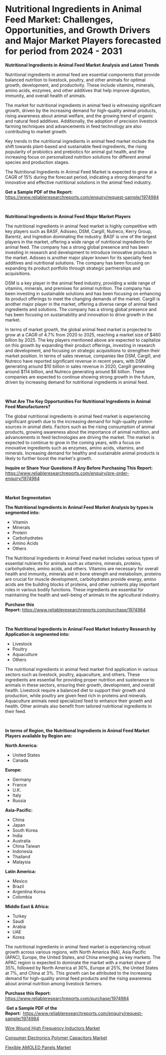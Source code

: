 <p><h1>Nutritional Ingredients in Animal Feed Market: Challenges, Opportunities, and Growth Drivers and Major Market Players forecasted for period from 2024 - 2031</h1></p><p><strong>Nutritional Ingredients in Animal Feed Market Analysis and Latest Trends</strong></p>
<p><p>Nutritional ingredients in animal feed are essential components that provide balanced nutrition to livestock, poultry, and other animals for optimal growth, development, and productivity. These include vitamins, minerals, amino acids, enzymes, and other additives that help improve digestion, immunity, and overall health of animals.</p><p>The market for nutritional ingredients in animal feed is witnessing significant growth, driven by the increasing demand for high-quality animal products, rising awareness about animal welfare, and the growing trend of organic and natural feed additives. Additionally, the adoption of precision livestock farming techniques and advancements in feed technology are also contributing to market growth.</p><p>Key trends in the nutritional ingredients in animal feed market include the shift towards plant-based and sustainable feed ingredients, the rising popularity of probiotics and prebiotics for animal gut health, and the increasing focus on personalized nutrition solutions for different animal species and production stages.</p><p>The Nutritional Ingredients in Animal Feed Market is expected to grow at a CAGR of 15% during the forecast period, indicating a strong demand for innovative and effective nutritional solutions in the animal feed industry.</p></p>
<p><strong>Get a Sample PDF of the Report:&nbsp;</strong> <a href="https://www.reliableresearchreports.com/enquiry/request-sample/1974984">https://www.reliableresearchreports.com/enquiry/request-sample/1974984</a></p>
<p>&nbsp;</p>
<p><strong>Nutritional Ingredients in Animal Feed Major Market Players</strong></p>
<p><p>The nutritional ingredients in animal feed market is highly competitive with key players such as BASF, Adisseo, DSM, Cargill, Nutreco, Kerry Group, Barentz, and Ingredion dominating the industry. BASF is one of the largest players in the market, offering a wide range of nutritional ingredients for animal feed. The company has a strong global presence and has been investing in research and development to introduce innovative products in the market. Adisseo is another major player known for its specialty feed additives and nutritional solutions. The company has been focusing on expanding its product portfolio through strategic partnerships and acquisitions.</p><p>DSM is a key player in the animal feed industry, providing a wide range of vitamins, minerals, and premixes for animal nutrition. The company has been investing in sustainable solutions and has been focusing on enhancing its product offerings to meet the changing demands of the market. Cargill is another major player in the market, offering a diverse range of animal feed ingredients and solutions. The company has a strong global presence and has been focusing on sustainability and innovation to drive growth in the market.</p><p>In terms of market growth, the global animal feed market is projected to grow at a CAGR of 4.7% from 2020 to 2025, reaching a market size of $460 billion by 2025. The key players mentioned above are expected to capitalize on this growth by expanding their product offerings, investing in research and development, and focusing on strategic acquisitions to strengthen their market position. In terms of sales revenue, companies like DSM, Cargill, and Nutreco have reported significant revenue in recent years, with DSM generating around $10 billion in sales revenue in 2020, Cargill generating around $114 billion, and Nutreco generating around $6 billion. These companies are expected to continue showing strong growth in the future, driven by increasing demand for nutritional ingredients in animal feed.</p></p>
<p>&nbsp;</p>
<p><strong>What Are The Key Opportunities For Nutritional Ingredients in Animal Feed Manufacturers?</strong></p>
<p><p>The global nutritional ingredients in animal feed market is experiencing significant growth due to the increasing demand for high-quality protein sources in animal diets. Factors such as the rising consumption of animal products, growing awareness about the importance of animal nutrition, and advancements in feed technologies are driving the market. The market is expected to continue to grow in the coming years, with a focus on innovative ingredients such as enzymes, amino acids, vitamins, and minerals. Increasing demand for healthy and sustainable animal products is likely to further boost the market's growth.</p></p>
<p><strong>Inquire or Share Your Questions If Any Before Purchasing This Report:</strong> <a href="https://www.reliableresearchreports.com/enquiry/pre-order-enquiry/1974984">https://www.reliableresearchreports.com/enquiry/pre-order-enquiry/1974984</a></p>
<p>&nbsp;</p>
<p><strong>Market Segmentation</strong></p>
<p><strong>The Nutritional Ingredients in Animal Feed Market Analysis by types is segmented into:</strong></p>
<p><ul><li>Vitamin</li><li>Minerals</li><li>Protein</li><li>Carbohydrates</li><li>Amino Acids</li><li>Others</li></ul></p>
<p><p>The Nutritional Ingredients in Animal Feed market includes various types of essential nutrients for animals such as vitamins, minerals, proteins, carbohydrates, amino acids, and others. Vitamins are necessary for overall health and immunity, minerals aid in bone strength and metabolism, proteins are crucial for muscle development, carbohydrates provide energy, amino acids are the building blocks of proteins, and other nutrients play important roles in various bodily functions. These ingredients are essential for maintaining the health and well-being of animals in the agricultural industry.</p></p>
<p><strong>Purchase this Report:&nbsp;</strong><a href="https://www.reliableresearchreports.com/purchase/1974984">https://www.reliableresearchreports.com/purchase/1974984</a></p>
<p>&nbsp;</p>
<p><strong>The Nutritional Ingredients in Animal Feed Market Industry Research by Application is segmented into:</strong></p>
<p><ul><li>Livestock</li><li>Poultry</li><li>Aquaculture</li><li>Others</li></ul></p>
<p><p>The nutritional ingredients in animal feed market find application in various sectors such as livestock, poultry, aquaculture, and others. These ingredients are essential for providing proper nutrition and sustenance to animals in these sectors, ensuring their growth, development, and overall health. Livestock require a balanced diet to support their growth and production, while poultry are given feed rich in proteins and minerals. Aquaculture animals need specialized feed to enhance their growth and health. Other animals also benefit from tailored nutritional ingredients in their feed.</p></p>
<p>&nbsp;</p>
<p><strong>In terms of Region, the Nutritional Ingredients in Animal Feed Market Players available by Region are:</strong></p>
<p>
    <p> <strong> North America: </strong>
        <ul>
            <li>United States</li>
            <li>Canada</li>
        </ul>
        </p> 
    <p> <strong> Europe: </strong>
        <ul>
            <li>Germany</li>
            <li>France</li>
            <li>U.K.</li>
            <li>Italy</li>
            <li>Russia</li>
        </ul>
        </p> 
    <p> <strong> Asia-Pacific: </strong>
        <ul>
            <li>China</li>
            <li>Japan</li>
            <li>South Korea</li>
            <li>India</li>
            <li>Australia</li>
            <li>China Taiwan</li>
            <li>Indonesia</li>
            <li>Thailand</li>
            <li>Malaysia</li>
        </ul>
        </p> 
    <p> <strong> Latin America: </strong>
        <ul>
            <li>Mexico</li>
            <li>Brazil</li>
            <li>Argentina Korea</li>
            <li>Colombia</li>
        </ul>
        </p> 
    <p> <strong> Middle East & Africa: </strong>
        <ul>
            <li>Turkey</li>
            <li>Saudi</li>
            <li>Arabia</li>
            <li>UAE</li>
            <li>Korea</li>
        </ul>
    </p>
    </p>
<p><p>The nutritional ingredients in animal feed market is experiencing robust growth across various regions, with North America (NA), Asia Pacific (APAC), Europe, the United States, and China emerging as key markets. The APAC region is expected to dominate the market with a market share of 35%, followed by North America at 30%, Europe at 25%, the United States at 7%, and China at 3%. This growth can be attributed to the increasing demand for high-quality animal feed products and the rising awareness about animal nutrition among livestock farmers.</p></p>
<p><strong>Purchase this Report: </strong><a href="https://www.reliableresearchreports.com/purchase/1974984">https://www.reliableresearchreports.com/purchase/1974984</a></p>
<p>&nbsp;<strong>Get a Sample PDF of the Report:&nbsp;&nbsp;</strong><a href="https://www.reliableresearchreports.com/enquiry/request-sample/1974984">https://www.reliableresearchreports.com/enquiry/request-sample/1974984</a></p>
<p><strong></strong></p>
<p><p><a href="https://view.publitas.com/reportprime-1/wire-wound-high-frequency-inductors-market-analysis-examines-its-scope-on-growth-opportunities-and-forecasted-trends-spanning-from-2024-to-2031/">Wire Wound High Frequency Inductors Market</a></p><p><a href="https://view.publitas.com/reportprime-1/consumer-electronics-polymer-capacitors-market-size-reflecting-a-forecast-till-2031-market-by-type-by-application-and-by-geography/">Consumer Electronics Polymer Capacitors Market</a></p><p><a href="https://view.publitas.com/reportprime-1/flexible-amoled-panels-market-analysis-examines-its-scope-on-growth-opportunities-and-forecasted-trends-spanning-from-2024-to-2031/">Flexible AMOLED Panels Market</a></p></p>